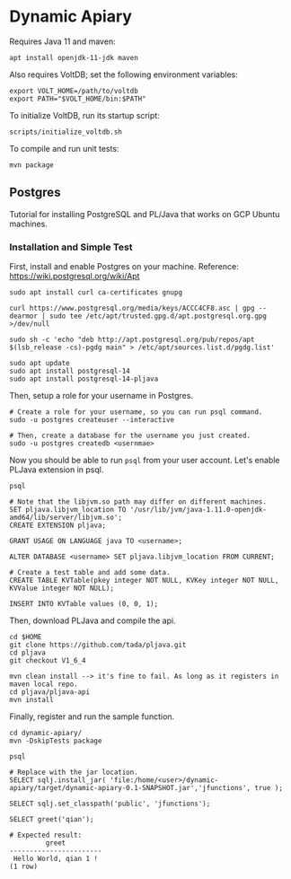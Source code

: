 # Dynamic Apiary
Requires Java 11 and maven:

    apt install openjdk-11-jdk maven

Also requires VoltDB; set the following environment variables:

    export VOLT_HOME=/path/to/voltdb
    export PATH="$VOLT_HOME/bin:$PATH"

To initialize VoltDB, run its startup script:

    scripts/initialize_voltdb.sh

To compile and run unit tests:

    mvn package

## Postgres

Tutorial for installing PostgreSQL and PL/Java that works on GCP Ubuntu machines.

### Installation and Simple Test
First, install and enable Postgres on your machine. Reference: https://wiki.postgresql.org/wiki/Apt
```
sudo apt install curl ca-certificates gnupg

curl https://www.postgresql.org/media/keys/ACCC4CF8.asc | gpg --dearmor | sudo tee /etc/apt/trusted.gpg.d/apt.postgresql.org.gpg >/dev/null

sudo sh -c 'echo "deb http://apt.postgresql.org/pub/repos/apt $(lsb_release -cs)-pgdg main" > /etc/apt/sources.list.d/pgdg.list'

sudo apt update
sudo apt install postgresql-14
sudo apt install postgresql-14-pljava  
```

Then, setup a role for your username in Postgres.
```
# Create a role for your username, so you can run psql command.
sudo -u postgres createuser --interactive

# Then, create a database for the username you just created.
sudo -u postgres createdb <usernmae>
```

Now you should be able to run `psql` from your user account.
Let's enable PLJava extension in psql.
```
psql

# Note that the libjvm.so path may differ on different machines.
SET pljava.libjvm_location TO '/usr/lib/jvm/java-1.11.0-openjdk-amd64/lib/server/libjvm.so';
CREATE EXTENSION pljava;

GRANT USAGE ON LANGUAGE java TO <username>;

ALTER DATABASE <username> SET pljava.libjvm_location FROM CURRENT;

# Create a test table and add some data.
CREATE TABLE KVTable(pkey integer NOT NULL, KVKey integer NOT NULL, KVValue integer NOT NULL);

INSERT INTO KVTable values (0, 0, 1);
```

Then, download PLJava and compile the api.
```
cd $HOME
git clone https://github.com/tada/pljava.git
cd pljava
git checkout V1_6_4

mvn clean install --> it's fine to fail. As long as it registers in maven local repo.
cd pljava/pljava-api
mvn install
```

Finally, register and run the sample function.
```
cd dynamic-apiary/
mvn -DskipTests package

psql

# Replace with the jar location.
SELECT sqlj.install_jar( 'file:/home/<user>/dynamic-apiary/target/dynamic-apiary-0.1-SNAPSHOT.jar','jfunctions', true );

SELECT sqlj.set_classpath('public', 'jfunctions');

SELECT greet('qian');

# Expected result:
         greet
-----------------------
 Hello World, qian 1 !
(1 row)
```
